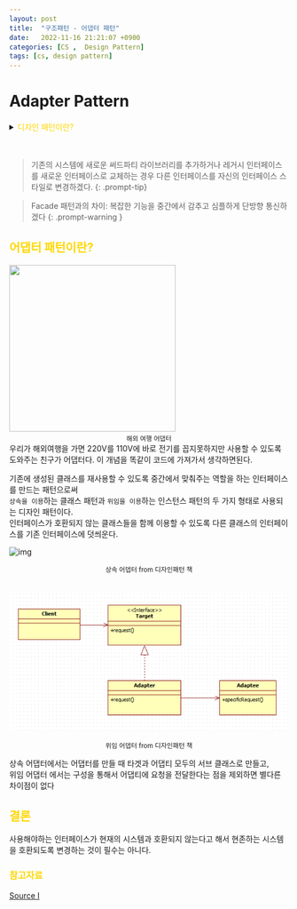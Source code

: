 ```yaml
---
layout: post
title:  "구조패턴 - 어댑터 패턴"
date:   2022-11-16 21:21:07 +0900
categories: [CS ,  Design Pattern]
tags: [cs, design pattern]
---
```

# Adapter Pattern

<details>
<summary><span style="color: gold"> 디자인 패턴이란? </span></summary>
<div markdown="1">
## <span style="color: gold"> 디자인 패턴이란? </span>
- 디자인 패턴은 소프트웨어 공학의 소프트웨어 설계에서 공통으로 발생하는 문제를 자주 쓰이는 설계 방법을 정리한 패턴이다.
- 디자인 패턴을 참고하여 개발하면 효율성과 유지보수성, 운용성이 높아지며, 프로그램 최적화가 된다고 한다.
　 

디자인 패턴을 목적과 범위로 나눌수 있다

|구분|유형|설명|
|:---:|:---:|:---|
| |생성|객체 인스턴스 생성에 관여, 클래스 정의와 객체 생성 방식을 구조화, 캡슐화를 수행|
|목적|구조|더 큰 구조 형성 목적으로 클래스나 객체의 조합을 다루는 패턴|
|    |행위|클래스나 객체들이 상호작용하는 방법과 역할 분담을 다루는 패턴|
|범위|클래스|클래스간 관련성(상속), 컴파일 시 정적으로 결정|
|    |객체|객체 간 관련성을 다루는 패턴, 런타임 시 동적으로 결정|

---
</div>
</details>  
  
　

>기존의 시스템에 새로운 써드파티 라이브러리를 추가하거나 레거시 인터페이스를 새로운 인터페이스로 교체하는 경우
>다른 인터페이스를 자신의 인터페이스 스타일로 변경하겠다.
{: .prompt-tip}

>Facade 패턴과의 차이: 복잡한 기능을 중간에서 감추고 심플하게 단방향 통신하겠다
{: .prompt-warning }

## <span style="color: gold"> 어댑터 패턴이란? </span>

<img src="https://sitem.ssgcdn.com/83/84/78/item/1000034788483_i1_1100.jpg" width="300" height="300">
<center><small> 해외 여행 어댑터 </small></center>  
우리가 해외여행을 가면 220V를 110V에 바로 전기를 꼽지못하지만 사용할 수 있도록 도와주는 친구가 어댑터다.  
이 개념을 똑같이 코드에 가져가서 생각하면된다.

기존에 생성된 클래스를 재사용할 수 있도록 중간에서 맞춰주는 역할을 하는 인터페이스를 만드는 패턴으로써  
`상속을 이용`하는 클래스 패턴과 `위임을 이용`하는 인스턴스 패턴의 두 가지 형태로 사용되는 디자인 패턴이다.  
인터페이스가 호환되지 않는 클래스들을 함께 이용할 수 있도록 다른 클래스의 인터페이스를 기존 인터페이스에 덧씌운다.

![img](https://t1.daumcdn.net/cfile/tistory/24231F4C575EACA210)

<center><small> 상속 어뎁터 from 디자인패턴 책 </small></center>
　　

![img](https://github.com/msKim92/msKim92.github.io/blob/main/images/design/%EA%B0%9D%EC%B2%B4%EC%96%B4%EB%8C%91%ED%84%B0.png?raw=true)
<center><small> 위임 어뎁터 from 디자인패턴 책 </small></center>


상속 어댑터에서는 어댑터를 만들 때 타겟과 어댑티 모두의 서브 클래스로 만들고,  
위임 어댑터 에서는 구성을 통해서 어댑티에 요청을 전달한다는 점을 제외하면 별다른 차이점이 없다

## <span style="color: gold"> 결론 </span>

사용해야하는 인터페이스가 현재의 시스템과 호환되지 않는다고 해서 현존하는 시스템을 호환되도록 변경하는 것이 필수는 아니다.  


### <span style="color: gold"> 참고자료 </span>

[Source Ⅰ](https://www.coursera.org/lecture/design-patterns/2-1-6-adapter-pattern-RRZST)